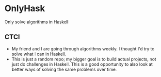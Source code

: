 # OnlyHask
Only solve algorithms in Haskell

## CTCI
- My friend and I are going through algorithms weekly.
  I thought I'd try to solve what I can in Haskell.
- This is just a random repo; my bigger goal is to build actual projects,
  not just do challenges in Haskell. This is a good opportunity to
  also look at better ways of solving the same problems over time.
